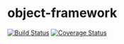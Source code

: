 # object-framework
[![Build Status](https://travis-ci.org/Skrath/object-framework.svg?branch=master)](https://travis-ci.org/Skrath/object-framework)
[![Coverage Status](https://coveralls.io/repos/github/Skrath/object-framework/badge.svg?branch=master)](https://coveralls.io/github/Skrath/object-framework?branch=master)
